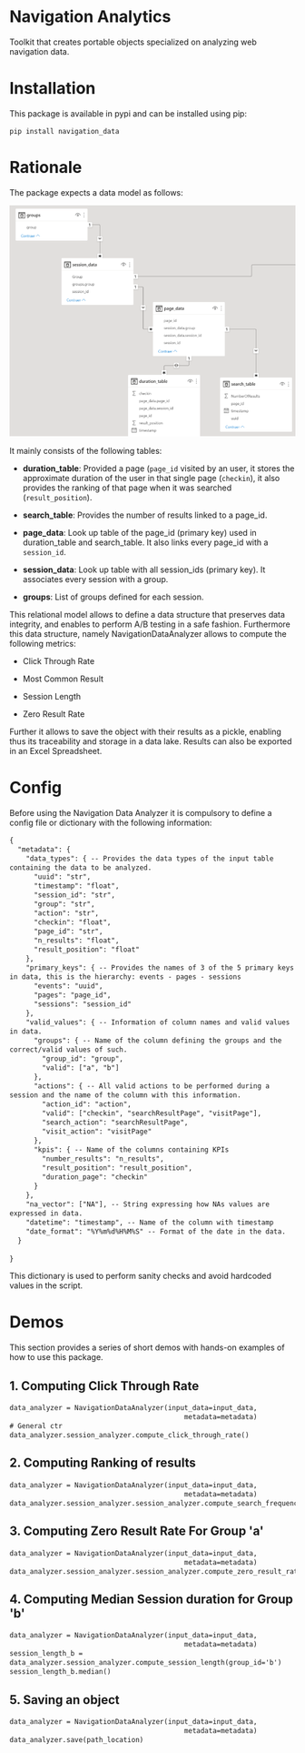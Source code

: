 # Navigation Analytics
Toolkit that creates portable objects specialized on analyzing web navigation data.

# Installation

This package is available in pypi and can be installed using pip:

```
pip install navigation_data
```

# Rationale

The package expects a data model as follows:

![data-model](imgs/data-model.PNG)

It mainly consists of the following tables:

* **duration_table**: Provided a page (`page_id` visited by an user, it stores the approximate duration of the user in that
single page (`checkin`), it also provides the ranking of that page when it was searched (`result_position`).

* **search_table**: Provides the number of results linked to a page_id.

* **page_data**: Look up table of the page_id (primary key) used in duration_table and search_table.
It also links every page_id with a `session_id`.

* **session_data**: Look up table with all session_ids (primary key). It associates every session with a group.

* **groups**: List of groups defined for each session.

This relational model allows to define a data structure that preserves data integrity, and enables to perform A/B testing in a safe fashion.
Furthermore this data structure, namely NavigationDataAnalyzer allows to compute the following metrics:

* Click Through Rate

* Most Common Result

* Session Length

* Zero Result Rate

Further it allows to save the object with their results as a pickle, enabling thus its traceability and storage in a data lake.
Results can also be exported in an Excel Spreadsheet.

# Config

Before using the Navigation Data Analyzer it is compulsory to define a config file or dictionary with the following information:

```{json}
{
  "metadata": {
    "data_types": { -- Provides the data types of the input table containing the data to be analyzed.
      "uuid": "str",
      "timestamp": "float",
      "session_id": "str",
      "group": "str",
      "action": "str",
      "checkin": "float",
      "page_id": "str",
      "n_results": "float",
      "result_position": "float"
    },
    "primary_keys": { -- Provides the names of 3 of the 5 primary keys in data, this is the hierarchy: events - pages - sessions
      "events": "uuid",
      "pages": "page_id",
      "sessions": "session_id"
    },
    "valid_values": { -- Information of column names and valid values in data.
      "groups": { -- Name of the column defining the groups and the correct/valid values of such.
        "group_id": "group",
        "valid": ["a", "b"]
      },
      "actions": { -- All valid actions to be performed during a session and the name of the column with this information.
        "action_id": "action",
        "valid": ["checkin", "searchResultPage", "visitPage"],
        "search_action": "searchResultPage",
        "visit_action": "visitPage"
      },
      "kpis": { -- Name of the columns containing KPIs
        "number_results": "n_results",
        "result_position": "result_position",
        "duration_page": "checkin"
      }
    },
    "na_vector": ["NA"], -- String expressing how NAs values are expressed in data.
    "datetime": "timestamp", -- Name of the column with timestamp
    "date_format": "%Y%m%d%H%M%S" -- Format of the date in the data.
  }

}
```

This dictionary is used to perform sanity checks and avoid hardcoded values in the script.

# Demos

This section provides a series of short demos with hands-on examples of how to use this package.

## 1. Computing Click Through Rate

``` {Python}
data_analyzer = NavigationDataAnalyzer(input_data=input_data,
                                           metadata=metadata)
# General ctr
data_analyzer.session_analyzer.compute_click_through_rate()
```

## 2. Computing Ranking of results

``` {Python}
data_analyzer = NavigationDataAnalyzer(input_data=input_data,
                                           metadata=metadata)
data_analyzer.session_analyzer.session_analyzer.compute_search_frequency()
```

## 3. Computing Zero Result Rate For Group 'a'

``` {Python}
data_analyzer = NavigationDataAnalyzer(input_data=input_data,
                                           metadata=metadata)
data_analyzer.session_analyzer.session_analyzer.compute_zero_result_rate(group_id='a')
```

## 4. Computing Median Session duration for Group 'b'

``` {Python}
data_analyzer = NavigationDataAnalyzer(input_data=input_data,
                                           metadata=metadata)
session_length_b = data_analyzer.session_analyzer.compute_session_length(group_id='b')
session_length_b.median()
```

## 5. Saving an object

``` {Python}
data_analyzer = NavigationDataAnalyzer(input_data=input_data,
                                           metadata=metadata)
data_analyzer.save(path_location)
```
